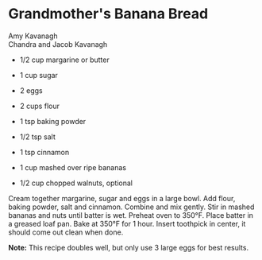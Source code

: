 # Grandmother's Banana Bread

Amy Kavanagh<br/>
Chandra and Jacob Kavanagh

- 1/2 cup margarine or butter
- 1 cup sugar
- 2 eggs
- 2 cups flour
- 1 tsp baking powder
- 1/2 tsp salt

- 1 tsp cinnamon
- 1 cup mashed over ripe bananas
- 1/2 cup chopped walnuts, optional

Cream together margarine, sugar and eggs in a large bowl. Add flour, baking powder, salt and cinnamon. Combine and mix gently. Stir in mashed bananas and nuts until batter is wet. Preheat oven to 350°F.  Place batter in a greased loaf pan. Bake at 350°F for 1 hour. Insert toothpick in center, it should come out clean when done.

**Note:** This recipe doubles well, but only use 3 large eggs for best results.